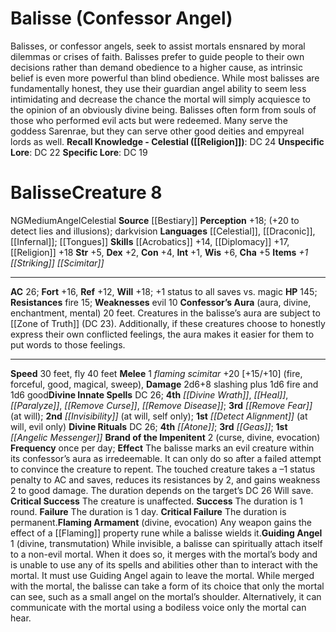 ﻿---
ac: '26'
alignment: NG
all_resistance: null
burrow_speed: null
charisma: '+5'
climb_speed: null
constitution: '+4'
creature_ability:
- Brand of the Impenitent
- "Confessor\u2019s Aura"
- Flaming Armament
- Guiding Angel
creature_family: '[[DATABASE/monsterfamily/Angel|Angel]]'
description: "Balisses, or confessor angels, seek to assist mortals ensnared by moral\
  \ dilemmas or crises of faith. Balisses prefer to guide people to their own decisions\
  \ rather than demand obedience to a higher cause, as intrinsic belief is even more\
  \ powerful than blind obedience. While most balisses are fundamentally honest, they\
  \ use their guardian angel ability to seem less intimidating and decrease the chance\
  \ the mortal will simply acquiesce to the opinion of an obviously divine being.\
  \ Balisses often form from souls of those who performed evil acts but were redeemed.\
  \ Many serve the goddess Sarenrae, but they can serve other good deities and empyreal\
  \ lords as well.<br/><br/><b><u>Recall Knowledge - Celestial</u> ( [[DATABASE/skill/Religion|Religion]]\
  \ )</b>: DC 24<br/><b><u>Unspecific Lore</u></b>: DC 22<br/><b><u>Specific Lore</u></b>:\
  \ DC 19<div class=\"viewbox\">{{ viewbox(type=monster, id=15, name=Balisse (Confessor\
  \ Angel)) }}</div><h1 class=\"title\">Balisse<span style=\"margin-left:auto; margin-right:0\"\
  >Creature 8</span></h1><span class=\"traitalignment\">NG</span><span class=\"traitsize\"\
  >Medium</span><span class=\"trait\"> [[DATABASE/trait/Angel|Angel]] </span><span\
  \ class=\"trait\"> [[DATABASE/trait/Celestial|Celestial]] </span><br/><b>Source</b>\
  \ [[DATABASE/source/Bestiary|Bestiary]] <br/><b>Perception</b> +18; (+20 to detect\
  \ lies and illusions); darkvision<br/><b>Languages</b> [[DATABASE/language/Celestial|Celestial]]\
  \ , [[DATABASE/language/Draconic|Draconic]] , [[DATABASE/language/Infernal|Infernal]]\
  \ ; [[DATABASE/spell/Tongues|tongues]] <br/><b>Skills</b> [[DATABASE/skill/Acrobatics|Acrobatics]]\
  \ +14, [[DATABASE/skill/Diplomacy|Diplomacy]] +17, [[DATABASE/skill/Religion|Religion]]\
  \ +18<br/><b>Str</b> +5, <b>Dex</b> +2, <b>Con</b> +4, <b>Int</b> +1, <b>Wis</b>\
  \ +6, <b>Cha</b> +5<br/><b>Items</b> <i>+1 [[DATABASE/equipment/Striking|striking]]\
  \ [[DATABASE/weapon/Scimitar|scimitar]] </i><hr/><b>AC</b> 26; <b>Fort</b> +16,\
  \ <b>Ref</b> +12, <b>Will</b> +18; +1 status to all saves vs. magic<br/><b>HP</b>\
  \ 145; <b>Resistances</b> [[DATABASE/trait/Fire|fire]] 15; <b>Weaknesses</b> evil\
  \ 10<br/><span class=\"hanging-indent\"><b>Confessor\u2019s Aura</b> ( [[DATABASE/trait/Aura|aura]]\
  \ , [[DATABASE/trait/Divine|divine]] , [[DATABASE/trait/Enchantment|enchantment]]\
  \ , [[DATABASE/trait/Mental|mental]] ) 20 feet. Creatures in the balisse\u2019s\
  \ aura are subject to [[DATABASE/spell/Zone of Truth|zone of truth]] (DC 23). Additionally,\
  \ if these creatures choose to honestly express their own conflicted feelings, the\
  \ aura makes it easier for them to put words to those feelings.</span><hr/><b>Speed</b>\
  \ 30 feet, fly 40 feet<br/><span class=\"hanging-indent\"><b>Melee</b> <span aria-label=\"\
  Single Action\" class=\"action\" role=\"img\" title=\"Single Action\">[one-action]</span>\
  \ <i>flaming scimitar</i> +20 [+15/+10] ( [[DATABASE/trait/Fire|fire]] , [[DATABASE/trait/Forceful|forceful]]\
  \ , [[DATABASE/trait/Good|good]] , [[DATABASE/trait/Magical|magical]] , [[DATABASE/trait/Sweep|sweep]]\
  \ ), <b>Damage</b> 2d6+8 slashing plus 1d6 fire and 1d6 good</span><b>Divine Innate\
  \ Spells</b> DC 26; <b>4th</b> <i> [[DATABASE/spell/Divine Wrath|divine wrath]]\
  \ </i>, <i> [[DATABASE/spell/Heal|heal]] </i>, <i> [[DATABASE/spell/Paralyze|paralyze]]\
  \ </i>, <i> [[DATABASE/spell/Remove Curse|remove curse]] </i>, <i> [[DATABASE/spell/Remove\
  \ Disease|remove disease]] </i>; <b>3rd</b> <i> [[DATABASE/spell/Remove Fear|remove\
  \ fear]] </i> (at will); <b>2nd</b> <i> [[DATABASE/spell/Invisibility|invisibility]]\
  \ </i> (at will, self only); <b>1st</b> <i> [[DATABASE/spell/Detect Alignment|detect\
  \ alignment]] </i> (at will, evil only)<br/><b>Divine Rituals</b> DC 26; <b>4th</b>\
  \ <i> [[DATABASE/ritual/Atone|atone]] </i>; <b>3rd</b> <i> [[DATABASE/ritual/Geas|geas]]\
  \ </i>; <b>1st</b> <i> [[DATABASE/ritual/Angelic Messenger|angelic messenger]] </i><br/><span\
  \ class=\"hanging-indent\"><b>Brand of the Impenitent</b> <span aria-label=\"Two\
  \ Actions\" class=\"action\" role=\"img\" title=\"Two Actions\">[two-actions]</span>\
  \   ( [[DATABASE/trait/Curse|curse]] , [[DATABASE/trait/Divine|divine]] , [[DATABASE/trait/Evocation|evocation]]\
  \ ) <b>Frequency</b> once per day; <b>Effect</b> The balisse marks an evil creature\
  \ within its confessor\u2019s aura as irredeemable. It can only do so after a failed\
  \ attempt to convince the creature to repent. The touched creature takes a \u2013\
  1 status penalty to AC and saves, reduces its resistances by 2, and gains weakness\
  \ 2 to good damage. The duration depends on the target\u2019s DC 26 Will save.<br/>\
  \ <b>Critical Success</b> The creature is unaffected.<br/> <b>Success</b> The duration\
  \ is 1 round.<br/> <b>Failure</b> The duration is 1 day.<br/> <b>Critical Failure</b>\
  \ The duration is permanent.</span><span class=\"hanging-indent\"><b>Flaming Armament</b>\
  \ ( [[DATABASE/trait/Divine|divine]] , [[DATABASE/trait/Evocation|evocation]] )\
  \ Any weapon gains the effect of a [[DATABASE/equipment/Flaming|flaming]] property\
  \ rune while a balisse wields it.</span><span class=\"hanging-indent\"><b>Guiding\
  \ Angel</b> <span aria-label=\"Single Action\" class=\"action\" role=\"img\" title=\"\
  Single Action\">[one-action]</span>   ( [[DATABASE/trait/Divine|divine]] , [[DATABASE/trait/Transmutation|transmutation]]\
  \ ) While invisible, a balisse can spiritually attach itself to a non-evil mortal.\
  \ When it does so, it merges with the mortal\u2019s body and is unable to use any\
  \ of its spells and abilities other than to interact with the mortal. It must use\
  \ Guiding Angel again to leave the mortal. While merged with the mortal, the balisse\
  \ can take a form of its choice that only the mortal can see, such as a small angel\
  \ on the mortal\u2019s shoulder. Alternatively, it can communicate with the mortal\
  \ using a bodiless voice only the mortal can hear.</span>"
dexterity: '+2'
element: null
fly_speed: '40'
fortitude: '+16'
hardness: null
hp: '145'
id: '15'
immunity: null
intelligence: '+1'
land_speed: '30'
language:
- '[[DATABASE/language/Celestial|Celestial]]'
- '[[DATABASE/language/Draconic|Draconic]]'
- '[[DATABASE/language/Infernal|Infernal]] ; [[DATABASE/spell/Tongues|tongues]]'
level: '8'
max_speed: '40'
name: Balisse
perception: '+18'
rarity: Common
reflex: '+12'
resistance:
- '[[DATABASE/trait/Fire|fire]] 15'
rus_type_level: null
school: null
sense:
- (+20 to detect lies and illusions); darkvision
size: Medium
skill:
- '[[DATABASE/skill/Acrobatics|Acrobatics]] +14'
- '[[DATABASE/skill/Diplomacy|Diplomacy]] +17'
- '[[DATABASE/skill/Religion|Religion]] +18'
source: '[[DATABASE/source/Bestiary|Bestiary]]'
speed:
- 30 feet
- fly 40 feet
spell:
- '[[DATABASE/spell/Detect Alignment|Detect Alignment]]'
- '[[DATABASE/spell/Divine Wrath|Divine Wrath]]'
- '[[DATABASE/spell/Heal|Heal]]'
- '[[DATABASE/spell/Invisibility|Invisibility]]'
- '[[DATABASE/spell/Paralyze|Paralyze]]'
- '[[DATABASE/spell/Remove Curse|Remove Curse]]'
- '[[DATABASE/spell/Remove Disease|Remove Disease]]'
- '[[DATABASE/spell/Remove Fear|Remove Fear]]'
strength: '+5'
strength_req: '5'
strongest_save:
- Will
swim_speed: null
trait:
- '[[DATABASE/trait/Angel|Angel]]'
- '[[DATABASE/trait/Celestial|Celestial]]'
type: Creature
vision: Darkvision
weakest_save:
- Reflex
weakness:
- evil 10
will: '+18'
wisdom: '+6'

---
# Balisse (Confessor Angel)

Balisses, or confessor angels, seek to assist mortals ensnared by moral dilemmas or crises of faith. Balisses prefer to guide people to their own decisions rather than demand obedience to a higher cause, as intrinsic belief is even more powerful than blind obedience. While most balisses are fundamentally honest, they use their guardian angel ability to seem less intimidating and decrease the chance the mortal will simply acquiesce to the opinion of an obviously divine being. Balisses often form from souls of those who performed evil acts but were redeemed. Many serve the goddess Sarenrae, but they can serve other good deities and empyreal lords as well.
**Recall Knowledge - Celestial ([[Religion]])**: DC 24
**Unspecific Lore**: DC 22
**Specific Lore**: DC 19

# Balisse<span class="item-type">Creature 8</span>

<span class="trait-alignment item-trait">NG</span><span class="trait-size item-trait">Medium</span><span class="item-trait">Angel</span><span class="item-trait">Celestial</span>
**Source** [[Bestiary]]
**Perception** +18; (+20 to detect lies and illusions); darkvision
**Languages** [[Celestial]], [[Draconic]], [[Infernal]]; [[Tongues]]
**Skills** [[Acrobatics]] +14, [[Diplomacy]] +17, [[Religion]] +18
**Str** +5, **Dex** +2, **Con** +4, **Int** +1, **Wis** +6, **Cha** +5
**Items** _+1 [[Striking]] [[Scimitar]]_

---
**AC** 26; **Fort** +16, **Ref** +12, **Will** +18; +1 status to all saves vs. magic
**HP** 145; **Resistances** fire 15; **Weaknesses** evil 10
<span class="in-box-ability">**Confessor’s Aura** (aura, divine, enchantment, mental) 20 feet. Creatures in the balisse’s aura are subject to [[Zone of Truth]] (DC 23). Additionally, if these creatures choose to honestly express their own conflicted feelings, the aura makes it easier for them to put words to those feelings.</span>

---
**Speed** 30 feet, fly 40 feet
<span class="in-box-ability">**Melee** <span class="action-icon">1</span> _flaming scimitar_ +20 [+15/+10] (fire, forceful, good, magical, sweep), **Damage** 2d6+8 slashing plus 1d6 fire and 1d6 good</span>**Divine Innate Spells** DC 26; **4th** _[[Divine Wrath]]_, _[[Heal]]_, _[[Paralyze]]_, _[[Remove Curse]]_, _[[Remove Disease]]_; **3rd** _[[Remove Fear]]_ (at will); **2nd** _[[Invisibility]]_ (at will, self only); **1st** _[[Detect Alignment]]_ (at will, evil only)
**Divine Rituals** DC 26; **4th** _[[Atone]]_; **3rd** _[[Geas]]_; **1st** _[[Angelic Messenger]]_
<span class="in-box-ability">**Brand of the Impenitent** <span class="action-icon">2</span> (curse, divine, evocation) **Frequency** once per day; **Effect** The balisse marks an evil creature within its confessor’s aura as irredeemable. It can only do so after a failed attempt to convince the creature to repent. The touched creature takes a –1 status penalty to AC and saves, reduces its resistances by 2, and gains weakness 2 to good damage. The duration depends on the target’s DC 26 Will save.
 **Critical Success** The creature is unaffected.
 **Success** The duration is 1 round.
 **Failure** The duration is 1 day.
 **Critical Failure** The duration is permanent.</span><span class="in-box-ability">**Flaming Armament** (divine, evocation) Any weapon gains the effect of a [[Flaming]] property rune while a balisse wields it.</span><span class="in-box-ability">**Guiding Angel** <span class="action-icon">1</span> (divine, transmutation) While invisible, a balisse can spiritually attach itself to a non-evil mortal. When it does so, it merges with the mortal’s body and is unable to use any of its spells and abilities other than to interact with the mortal. It must use Guiding Angel again to leave the mortal. While merged with the mortal, the balisse can take a form of its choice that only the mortal can see, such as a small angel on the mortal’s shoulder. Alternatively, it can communicate with the mortal using a bodiless voice only the mortal can hear.</span>